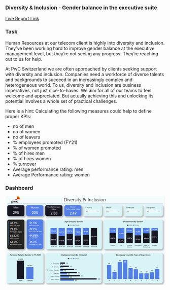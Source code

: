 ### Diversity & Inclusion - Gender balance in the executive suite

[Live Report Link](https://www.novypro.com/project/pwc-diversity--inclusion)


### Task 
Human Resources at our telecom client is highly into diversity and inclusion. They’ve been working hard to improve gender balance at the executive management level, but they’re not seeing any progress. They’re reaching out to us for help.

At PwC Switzerland we are often approached by clients seeking support with diversity and inclusion. Companies need a workforce of diverse talents and backgrounds to succeed in an increasingly complex and heterogeneous world. To us, diversity and inclusion are business imperatives, not just nice-to-haves. We aim for all of our teams to feel welcome and appreciated. But actually achieving this and unlocking its potential involves a whole set of practical challenges.

 
Here is a hint: Calculating the following measures could help to define proper KPIs:

- no of men
- no of women
- no of leavers
- % employees promoted (FY21)
- % of women promoted
- % of hires men
- % of hires women
- % turnover 
- Average performance rating: men
- Average Performance rating: women


### Dashboard 
![Diversity and inclusion.png](https://github.com/Sivasundar3/Forage-pwc-virtual-internship/blob/main/3.%20Diversity%20%26%20Inclusion/Diversity%20and%20Inclusion.png)
